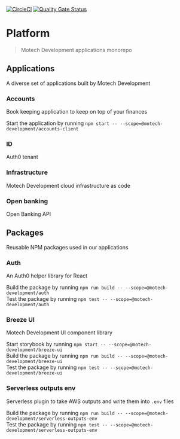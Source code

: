 [![CircleCI](https://circleci.com/gh/motech-development/platform.svg?style=shield)](https://circleci.com/gh/motech-development/platform)
[![Quality Gate Status](https://sonarcloud.io/api/project_badges/measure?project=motech-development_platform&metric=alert_status)](https://sonarcloud.io/dashboard?id=motech-development_platform)

# Platform

> Motech Development applications monorepo

## Applications

A diverse set of applications built by Motech Development

### Accounts

Book keeping application to keep on top of your finances

Start the application by running `npm start -- --scope=@motech-development/accounts-client`

### ID

Auth0 tenant

### Infrastructure

Motech Development cloud infrastructure as code

### Open banking

Open Banking API

## Packages

Reusable NPM packages used in our applications

### Auth

An Auth0 helper library for React

Build the package by running `npm run build -- --scope=@motech-development/auth`\
Test the package by running `npm test -- --scope=@motech-development/auth`

### Breeze UI

Motech Development UI component library

Start storybook by running `npm start -- --scope=@motech-development/breeze-ui`\
Build the package by running `npm run build -- --scope=@motech-development/breeze-ui`\
Test the package by running `npm test -- --scope=@motech-development/breeze-ui`

### Serverless outputs env

Serverless plugin to take AWS outputs and write them into `.env` files

Build the package by running `npm run build -- --scope=@motech-development/serverless-outputs-env`\
Test the package by running `npm test -- --scope=@motech-development/serverless-outputs-env`
